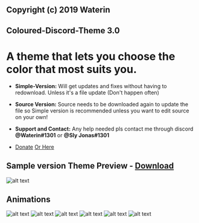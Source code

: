## Copyright (c) 2019 Waterin

## Coloured-Discord-Theme 3.0

# A theme that lets you choose the color that most suits you.

* **Simple-Version:** Will get updates and fixes without having to redownload. Unless it's a file update (Don't happen often)

* **Source Version:** Source needs to be downloaded again to update the file so Simple version is recommended unless you want to edit source on your own!

* **Support and Contact:** Any help needed pls contact me through discord **@Waterin#1301** or **@Sly Jonas#1301**

* [Donate](https://www.patreon.com/Waterin) [Or Here](https://www.paypal.me/Waterin)

## Sample version Theme Preview - [Download](https://betterdiscord.net/ghdl?id=1885)
![alt text](https://imgur.com/jU2lhQW.jpg)

## Animations
![alt text](https://media.giphy.com/media/9JgeHpPeaNj2hYdL73/giphy.gif)
![alt text](https://media.giphy.com/media/xlCJ7wgD7lZN0IBOSn/giphy.gif)
![alt text](https://media.giphy.com/media/1zR9vbCbpuyZRXiRQE/giphy.gif)
![alt text](https://media.giphy.com/media/janiPXpnKZGvb28trY/giphy.gif)
![alt text](https://media.giphy.com/media/9ruW34cLnIGXWuMGYP/giphy.gif)
![alt text](https://imgur.com/LTFNb9P.gif)
